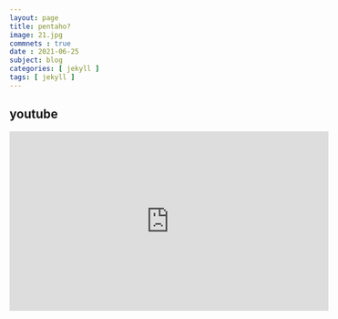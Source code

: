 ```yaml
---
layout: page
title: pentaho?
image: 21.jpg
commnets : true
date : 2021-06-25
subject: blog
categories: [ jekyll ]
tags: [ jekyll ]
---
```

## youtube
<iframe width="560" height="315" src="https://www.youtube.com/embed/8Q99GeMjx_0" frameborder="0" allowfullscreen></iframe>

